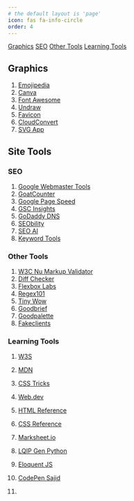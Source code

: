 ```yaml
---
# the default layout is 'page'
icon: fas fa-info-circle
order: 4
---
```


[Graphics]({{site.url}}/tools/#graphics)
[SEO]({{site.url}}/tools/#seo)
[Other Tools]({{site.url}}/tools/#other-tools)
[Learning Tools]({{site.url}}/tools/#learning-tools)

## Graphics

1. <a href="https://emojipedia.org/" target="_blank">Emojipedia</a>
2. <a href="https://www.canva.com/" target="_blank">Canva</a>
3. <a href="https://fontawesome.com/" target="_blank" rel="noopener noreferrer">Font Awesome</a>
4. <a href="https://undraw.co/illustrations" target="_blank" rel="noopener noreferrer">Undraw</a>
5. <a href="https://favicon.io/" target="_blank" rel="noopener noreferrer">Favicon</a>
6. <a href="https://cloudconvert.com/" target="_blank" rel="noopener noreferrer">CloudConvert</a>
7. <a href="https://svgl.app/" target="_blank" rel="noopener noreferrer">SVG App</a>

## Site Tools

### SEO

1. <a href="https://www.google.com/webmasters/tools/home" target="_blank" rel="noopener noreferrer">Google Webmaster
    Tools</a>
2. <a href="https://www.goatcounter.com/" target="_blank" rel="noopener noreferrer">GoatCounter</a>
3. <a href="https://pagespeed.web.dev/" target="_blank" rel="noopener noreferrer">Google Page Speed</a>
4. <a href="https://search.google.com/search-console/insights/" target="_blank" rel="noopener noreferrer">GSC
    Insights</a>
5. <a href="https://dcc.godaddy.com/control/dnsmanagement" target="_blank" rel="noopener noreferrer">GoDaddy DNS</a>
6. <a href="https://www.seobility.net/en/rankingcheck/" target="_blank" rel="noopener noreferrer">SEObility</a>
7. <a href="https://seo.ai/tools/google-website-rank-checker" target="_blank" rel="noopener noreferrer"> SEO AI</a>
8. <a href="https://www.keyword-tools.org/en/google-ranking-live-check/" target="_blank"
    rel="noopener noreferrer">Keyword Tools</a>

### Other Tools

1. <a href="https://validator.w3.org/nu/" target="_blank" rel="noopener noreferrer">W3C Nu Markup Validator</a>
2. <a href="https://www.diffchecker.com/" target="_blank" rel="noopener noreferrer">Diff Checker</a>
3. <a href="https://flexboxlabs.netlify.app/" target="_blank" rel="noopener noreferrer">Flexbox Labs</a>
4. <a href="https://regex101.com/" target="_blank" rel="noopener noreferrer">Regex101</a>
5. <a href="https://tinywow.com/" target="_blank" rel="noopener noreferrer">Tiny Wow</a>
6. <a href="https://goodbrief.io/" target="_blank" rel="noopener noreferrer">Goodbrief</a>
7. <a href="https://goodpalette.io/" target="_blank" rel="noopener noreferrer">Goodpalette</a>
8. <a href="https://fakeclients.com/" target="_blank" rel="noopener noreferrer">Fakeclients</a>

### Learning Tools

1. <a href="https://www.w3schools.com/" target="_blank" rel="noopener noreferrer">W3S</a>
2. <a href="https://developer.mozilla.org/en-US/" target="_blank" rel="noopener noreferrer">MDN</a>
3. <a href="https://css-tricks.com/" target="_blank" rel="noopener noreferrer">CSS Tricks</a>
4. <a href="https://web.dev/" target="_blank" rel="noopener noreferrer">Web.dev</a>
5. <a href="https://htmlreference.io/" target="_blank" rel="noopener noreferrer">HTML Reference</a>
6. <a href="https://cssreference.io/" target="_blank" rel="noopener noreferrer">CSS Reference</a>
7. <a href="https://marksheet.io/" target="_blank" rel="noopener noreferrer">Marksheet.io</a>
8. <a href="https://github.com/cotes2020/jekyll-theme-chirpy/discussions/1685" target="_blank"
    rel="noopener noreferrer">LQIP Gen Python</a>
9. <a href="https://eloquentjavascript.net/" target="_blank" rel="noopener noreferrer">Eloquent JS</a>

10. <a href="https://codepen.io/whosajid/pens/public" target="_blank" rel="noopener noreferrer">CodePen Sajid</a>
11.
